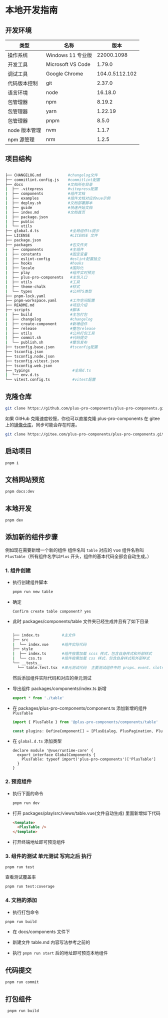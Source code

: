 # 本地开发指南

## 开发环境

| 类型          | 名称              | 版本           |
| ------------- | ----------------- | -------------- |
| 操作系统      | Windows 11 专业版 | 22000.1098     |
| 开发工具      | Microsoft VS Code | 1.79.0         |
| 调试工具      | Google Chrome     | 104.0.5112.102 |
| 代码版本控制  | git               | 2.37.0         |
| 语言环境      | node              | 16.18.0        |
| 包管理器      | npm               | 8.19.2         |
| 包管理器      | yarn              | 1.22.19        |
| 包管理器      | pnpm              | 8.5.0          |
| node 版本管理 | nvm               | 1.1.7          |
| npm 源管理    | nrm               | 1.2.5          |

## 项目结构

```sh

├── CHANGELOG.md            #changelog文件
├── commitlint.config.js    #commitlint配置
├── docs                    #文档所在目录
|  ├── .vitepress           #vitepress配置
|  ├── components           #组件文档
|  ├── examples             #组件文档对应的vue示例
|  ├── deploy.sh            #文档部署脚本
|  ├── guide                #快速开始文档
|  ├── index.md             #文档首页
|  ├── package.json
|  ├── public
|  └── utils
├── global.d.ts              #全局组件ts提示
├── LICENSE                  #LICENSE 文件
├── package.json
├── packages                 #包文件夹
|  ├── components            #主组件
|  ├── constants             #固定变量
|  ├── eslint-config         #eslint配置独立
|  ├── hooks                 #hooks
|  ├── locale                #国际化
|  ├── play                  #组件实时预览
|  ├── plus-pro-components   #主包入口
|  ├── utils                 #工具
|  ├── theme-chalk           #样式
|  └── types                 #公共TS类型
├── pnpm-lock.yaml
├── pnpm-workspace.yaml      #工作空间配置
├── README.md                #项目介绍
├── scripts                  #脚本
|  ├── build                 #主包打包
|  ├── changelog             #changelog
|  ├── create-component      #新增组件
|  ├── release               #整包release
|  ├── utils                 #公共打包工具
|  ├── commit.sh             #代码提交
|  └── publish.sh            #整包发布
├── tsconfig.base.json       #tsconfig配置
├── tsconfig.json
├── tsconfig.node.json
├── tsconfig.vitest.json
├── tsconfig.web.json
├── typings                   #全局d.ts
|  └── env.d.ts
└── vitest.config.ts          #vitest配置

```

## 克隆仓库

```sh
git clone https://github.com/plus-pro-components/plus-pro-components.git
```

如果 GitHub 克隆速度较慢，你也可以直接克隆 plus-pro-components 在 gitee 上的[镜像仓库](https://gitee.com/plus-pro-components/plus-pro-components.git)，同步可能会存在时差。

```bash
git clone https://gitee.com/plus-pro-components/plus-pro-components.git
```

## 启动项目

```sh
pnpm i
```

## 文档网站预览

```sh
pnpm docs:dev
```

## 本地开发

```sh
pnpm dev
```

## 添加新的组件步骤

例如现在需要新增一个新的组件 组件名叫 `table` 对应的 vue 组件名称叫 `PlusTable`（所有组件名字以`Plus` 开头，组件的基本代码全部会自动生成。）

### 1. 组件创建

- 执行创建组件脚本

  ```sh
  pnpm run new table
  ```

- 确定

  ```
  Confirm create table component? yes
  ```

- 此时 packages/components/table 文件夹已经生成并且有了如下目录

  ```sh

  ├── index.ts          #主文件
  ├── src
  |  └── index.vue      #组件实际代码
  ├── style
  |  ├── index.ts       #组件按需加载 scss 样式，包含自身样式和外部样式
  |  └── css.ts         #组件按需加载 css 样式，包含自身样式和外部样式
  └── __tests__
    └── table.test.tsx  #单元测试代码  主要测试组件中的 props、event、slots、样式、CSS class 名、生命周期钩子，和其他相关的问题。
  ```

  然后添加组件实际代码和对应的单元测试

- 导出组件
  packages/components/index.ts 新增

  ```ts
  export * from './table'
  ```

- 在 packages/plus-pro-components/component.ts 添加新增的组件 `PlusTable`

  ```js
  import { PlusTable } from '@plus-pro-components/components/table'

  const plugins: DefineComponent[] = [PlusDialog, PlusPagination, PlusTable]
  ```

- 在 `global.d.ts` 添加类型

  ```ts{3}
  declare module '@vue/runtime-core' {
    export interface GlobalComponents {
      PlusTable: typeof import('plus-pro-components')['PlusTable']
    }
  }
  ```

### 2. 预览组件

- 执行下面的命令

  ```sh
  pnpm run dev
  ```

- 打开 packages/play/src/views/table.vue(文件自动生成) 里面新增如下代码

  ```html
  <template>
    <PlusTable />
  </template>
  ```

- 打开终端地址即可预览组件

### 3. 组件的测试 单元测试 写完之后 执行

```sh
pnpm run test
```

查看测试覆盖率

```sh
pnpm run test:coverage
```

### 4. 文档的添加

- 执行打包命令

```sh
pnpm run build
```

- 在 docs/components 文件下

- 新建文件 table.md 内容写法参考之前的

- 执行 `pnpm run start` 后的地址即可预览本地组件

## 代码提交

```sh
pnpm run commit
```

## 打包组件

```sh
 pnpm run build
```
